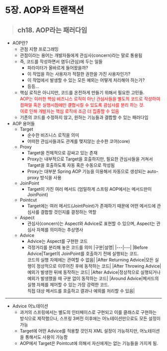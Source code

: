 # 5장. AOP와 트랜잭션
> ## ch18. AOP라는 패러다임
- AOP란?
    - 관점 지향 프로그래밍
    - 관점이라는 용어는 개발자들에게 관심사(concern)라는 말로 통용됨
    - 즉, 코드를 작성하면서 염두(관심)에 두는 일들
        - 파라미터가 올바르게 들어왔을까?
        - 이 작업을 하는 사용자가 적절한 권한을 가진 사용자인가?
        - 이 작업에서 발생할 수 있는 모든 예외는 어떻게 처리해야 하는가?
        - 등등...
    - 핵심 로직은 아니지만, 코드를 온전하게 만들기 위해서 필요한 고민들.<br>
    <font color="red">AOP는 이러한 핵심 비즈니스 로직이 아닌 관심사들을 별도의 코드로 작성하여<br>
    컴파일 혹은 실행시점에만 결합시킬 수 있도록 괌심사를 분리 하는 것.<br>
    이로 인해 개발자는 핵심 로직에 조금 더 집중할 수 있음</font>
    - 기존의 코드를 수정하지 않고, 원하는 기능들과 결합할 수 있는 패러다임
- AOP 용어들
    - Target
        - 순수한 비즈니스 로직을 의미
        - 어떠한 관심사들과도 관계를 맺지않는 순수한 코어(core)
    - Proxy
        - Target을 전체적으로 감싸고 있는 존재
        - Proxy는 내부적으로 Target을 호출하지만, 필요한 관심사들을 거쳐서 Target을 호출하도록 자동 혹은 수동으로 작성됨
        - Proxy는 대부분 Spring AOP 기능을 이용해서 자동으로 생성되는 auto-proxy 방식을 사용
    - JoinPoint
        - Target이 가진 여러 메서드 (엄밀하게 스프링 AOP에서는 메서드만이 JoinPoint)
    - Pointcut
        - Target에는 여러 메서드(JointPoint)가 존재하기 때문에 어떤 메서드에 관심사를 결합할 것인지를 결정하는 역할
    - Aspect
        - 관심사(concern)는 Aspect와 Advice로 표현할 수 있으며, Aspect는 관심사 자체를 의미하는 추상명사
    - Advice
        - Advice는 Aspect를 구현한 코드
        - 걱정거리를 분리해 놓은 코드를 의미
            |구분|설명|
            |---|---|
            |Before Advice|Target의 JoinPoint를 호출하기 전에 실행되는 코드.<br>코드의 실행 자체에는 관여할 수 없음|
            |After Returning Advice|모든 실행이 정상적으로 이루어진 후에 동작하는 코드|
            |After Throwing Advice|예외가 발생한 뒤에 동작하는 코드|
            |After Advice|정상적으로 실행되거나 예외가 발생했을 때 구분 없이 동작하는 코드|
            |Around Advice|메서드의 실행 자체를 제어할 수 있는 가장 강력한 코드.<br>직접 대상 메서드를 호출하고 결과나 예외를 처리할 수 있음|
----------
- Advice 어노테이션
    - 과거의 스프링에서는 별도의 인터페이스로 구현되고 이를 클래스로 구현하는 방식으로 제작했으나, 스프링 3버전 이후에는 어노테이션만으로도 모든 설정이 가능
    - Target에 어떤 Advice를 적용할 것인지 XML 설정이 가능하지만, 어노테이션을 통해서도 사용이 가능함
    - AOP에서 Target은 Pointcut에 의해서 자신에게는 없는 기능들을 가지게 됨.